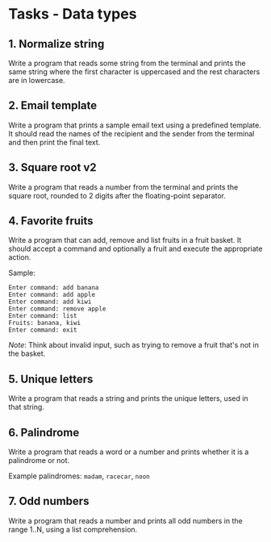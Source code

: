 # Tasks - Data types

## 1. Normalize string

Write a program that reads some string from the terminal and prints the same string where the first character is uppercased and the rest characters are in lowercase.

## 2. Email template

Write a program that prints a sample email text using a predefined template. It should read the names of the recipient and the sender from the terminal and then print the final text.

## 3. Square root v2

Write a program that reads a number from the terminal and prints the square root, rounded to 2 digits after the floating-point separator.

## 4. Favorite fruits

Write a program that can add, remove and list fruits in a fruit basket. It should accept a command and optionally a fruit and execute the appropriate action.

Sample:

```text
Enter command: add banana
Enter command: add apple
Enter command: add kiwi
Enter command: remove apple
Enter command: list
Fruits: banana, kiwi
Enter command: exit
```

*Note*: Think about invalid input, such as trying to remove a fruit that's not in the basket.

## 5. Unique letters

Write a program that reads a string and prints the unique letters, used in that string.

## 6. Palindrome

Write a program that reads a word or a number and prints whether it is a palindrome or not.

Example palindromes: `madam`, `racecar`, `noon`

## 7. Odd numbers

Write a program that reads a number and prints all odd numbers in the range 1..N, using a list comprehension.